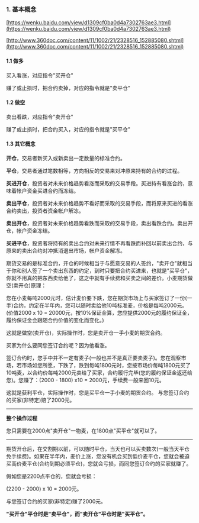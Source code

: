 ### 1. 基本概念

[https://wenku.baidu.com/view/d1309cf0ba0d4a7302763ae3.html](https://wenku.baidu.com/view/d1309cf0ba0d4a7302763ae3.html)

[http://www.360doc.com/content/11/1002/21/2328516_152885080.shtml](http://www.360doc.com/content/11/1002/21/2328516_152885080.shtml)

#### 1.1 做多

买入看涨，对应指令"买开仓"

赚了或止损时，把合约卖掉，对应的指令就是"卖平仓"

#### 1.2 做空

卖出看跌，对应指令"卖开仓"

赚了或止损时，把合约买入，对应的指令就是"买平仓"

#### 1.3 其它概念

__开仓__，交易者新买入或新卖出一定数量的标准合约。

__平仓__，交易者通过笔数相等，方向相反的交易来对冲原来持有的合约的过程。

__买进开仓__，投资者对未来价格趋势看涨而采取的交易手段。买进持有看涨合约，意味着帐户资金买进合约而冻结。

__卖出平仓__，投资者对未来价格趋势不看好而采取的交易手段，而将原来买进的看涨合约卖出，投资者资金帐户解冻。

__卖出开仓__，投资者对未来价格趋势看跌而采取的交易手段，卖出看跌合约。卖出开仓，帐户资金冻结。

__买进平仓__，投资者将持有的卖出合约对未来行情不再看跌而补回以前卖出合约，与原来的卖出合约对冲抵消退出市场，帐户资金解冻。

期货交易的是标准合约，开仓的时候相当于与愿意交易的人签约，"卖开仓"就相当于你和别人签了一个卖出东西的约定，到时只要把合约买进来，也就是"买平仓"，你就不用真的把东西卖给他了，这之中就有手续费和买卖之间的差价。小麦期货做空(卖开仓)原理：

您在小麦每吨2000元时，估计麦价要下跌，您在期货市场上与买家签订了一份(一手)合约，约定在半年内，您可以随时卖给他10吨标准麦，价格是每吨2000元。(价值2000 x 10 = 20000元，按10%保证金算，您应提供2000元的履约保证金，履约保证金会跟随合约价值的变化而变化。)

这就是做空(卖开仓)，实际操作时，您是卖开仓一手小麦的期货合约。

买家为什么要同您签订合约呢？因为他看涨。

签订合约时，您手中并不一定有麦子(一般也并不是真正要卖麦子)。您在观察市场，若市场如您所愿，下跌了，跌到每吨1800元时，您按市场价每吨1800元买了10吨麦，以合约价每吨2000元卖给了买家，合约履行完毕(您的履约保证金返还给您)。您赚了：(2000 - 1800) x10 = 2000元，手续费一般来回10元。

这就是获利平仓，实际操作时，您是买平仓一手小麦的期货合约。
与您签订合约的买家(非特定)赔了2000元。

___

__整个操作过程__

您只需要在2000点"卖开仓"一物麦，在1800点"买平仓"就可以了。

___

期货开仓后，在交割期以前，可以随时平仓，当天也可以买卖数次(一般当天平仓免手续费)。如果在半年内，麦价上涨，您没有机会买到低价麦平仓，您就会被迫买高价麦平仓(合约到期必须平仓)，您就会亏损，而同您签订合约的买家就赚了。

假如您是2200点平仓的，您就会亏损：

(2200 - 2000) x 10 = 2000元。

与您签订合约的买家(非特定)赚了2000元。

__"买开仓"平仓时是"卖平仓"，而"卖开仓"平仓时是"买平仓"。__